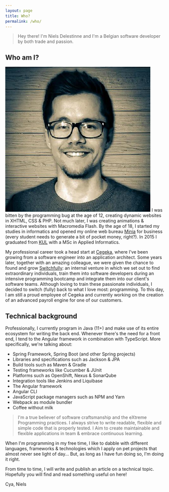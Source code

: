 ```yaml
---
layout: page
title: Who?
permalink: /who/
---
```


> Hey there! I'm Niels Delestinne and I'm a Belgian software developer by both trade and passion. 

## Who am I?
![Niels Delestinne](/assets/niels.jpg)
I was bitten by the programming bug at the age of 12, creating dynamic websites in XHTML, CSS & PHP. Not much later, 
I was creating animations & interactive websites with Macromedia Flash. 
By the age of 18, I started my studies in informatics and opened my online web bureau [Minia](http://minia.be) for 
business (every student needs to generate a bit of pocket money, right?).
In 2015 I graduated from [KUL](https://www.kuleuven.be/english/) with a MSc in Applied Informatics.

My professional career took a head start at [Cegeka](https://cegeka.com), where I've been growing from a software 
engineer into an application architect. Some years later, together with an amazing colleague, we were given the chance to found and 
grow [Switchfully](https://switchfully.com): an internal venture in which we set out to find extraordinary individuals, 
train them into software developers during an intensive programming bootcamp and integrate them into our client's software teams.
Although loving to train these passionate individuals, I decided to switch (fully) back to what I love most: programming. 
To this day, I am still a proud employee of Cegeka and currently working on the creation of an advanced payroll engine for one of our customers.

## Technical background 
   
Professionally, I currently program in Java (11+) and make use of its entire ecosystem for writing the back end. 
Whenever there's the need for a front end, I tend to the Angular framework in combination with TypeScript.
More specifically, we're talking about:
- Spring Framework, Spring Boot (and other Spring projects)
- Libraries and specifications such as Jackson & JPA
- Build tools such as Maven & Gradle
- Testing frameworks like Cucumber & JUnit
- Platforms such as OpenShift, Nexus & SonarQube 
- Integration tools like Jenkins and Liquibase 
- The Angular framework
- Angular CLI
- JavaScript package managers such as NPM and Yarn
- Webpack as module bundler
- Coffee without milk

> I'm a true believer of software craftsmanship and the eXtreme Programming practices. I always strive to write readable, flexible and simple code that is properly tested. 
> I Aim to create maintainable and flexible applications in team & embrace continuous learning. 

When I'm programming in my free time, I like to dabble with different languages, frameworks & technologies which I apply on pet projects that almost never see light of day... 
But, as long as I have fun doing so, I'm doing it right.
 
From time to time, I will write and publish an article on a technical topic. Hopefully you will find and read something useful on here!

Cya, Niels
